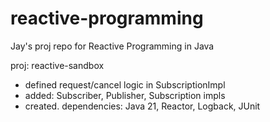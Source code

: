 # reactive-programming
Jay's proj repo for Reactive Programming in Java

proj: reactive-sandbox
- defined request/cancel logic in SubscriptionImpl
- added: Subscriber, Publisher, Subscription impls
- created. dependencies: Java 21, Reactor, Logback, JUnit

